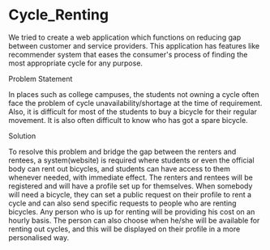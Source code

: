 # Cycle_Renting

We tried to create a web application which functions on reducing gap between customer and service providers.
This application has features like recommender system that eases the consumer's process of finding the most appropriate cycle for any purpose.

Problem Statement            

In places such as college campuses, the students not owning a cycle often face the problem of cycle unavailability/shortage at the time of requirement. Also, it is difficult for most of the students to buy a bicycle for their regular movement. It is also often difficult to know who has got a spare bicycle.

Solution

To resolve this problem and bridge the gap between the renters and rentees, a system(website) is required where students or even the official body can rent out bicycles, and students can have access to them whenever needed, with immediate effect.
The renters and rentees will be registered and will have a profile set up for themselves. When somebody will need a bicycle, they can set a public request on their profile to rent a cycle and can also send specific requests to people who are renting bicycles. Any person who is up for renting will be providing his cost on an hourly basis. The person can also choose when he/she will be available for renting out cycles, and this will be displayed on their profile in a more personalised way.

